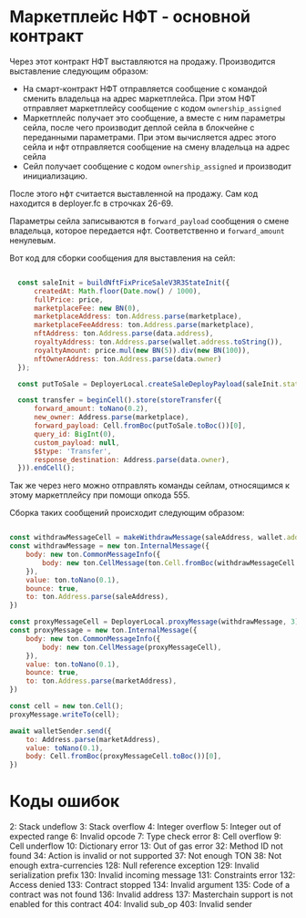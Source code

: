 # Маркетплейс НФТ - основной контракт

Через этот контракт НФТ выставляются на продажу. Производится выставление следующим образом:

- На смарт-контракт НФТ отправляется сообщение с командой сменить владельца на адрес маркетплейса. При этом НФТ отправляет маркетплейсу сообщение с кодом `ownership_assigned`
- Маркетплейс получает это сообщение, а вместе с ним параметры сейла, после чего производит деплой сейла в блокчейне с переданными параметрами. При этом вычисляется адрес этого сейла и нфт отправляется сообщение на смену владельца на адрес сейла
- Сейл получает сообщение с кодом `ownership_assigned` и производит инициализацию.

После этого нфт считается выставленной на продажу. Сам код находится в deployer.fc в строчках 26-69.

Параметры сейла записываются в `forward_payload` сообщения о смене владельца, которое передается нфт. Соответственно и `forward_amount` ненулевым. 

Вот код для сборки сообщения для выставления на сейл:

```js

  const saleInit = buildNftFixPriceSaleV3R3StateInit({
      createdAt: Math.floor(Date.now() / 1000),
      fullPrice: price,
      marketplaceFee: new BN(0),
      marketplaceAddress: ton.Address.parse(marketplace),
      marketplaceFeeAddress: ton.Address.parse(marketplace),
      nftAddress: ton.Address.parse(data.address),
      royaltyAddress: ton.Address.parse(wallet.address.toString()),
      royaltyAmount: price.mul(new BN(5)).div(new BN(100)),
      nftOwnerAddress: ton.Address.parse(data.owner)
  });

  const putToSale = DeployerLocal.createSaleDeployPayload(saleInit.stateInit, DeployerLocal.createDeployMessage());

  const transfer = beginCell().store(storeTransfer({
      forward_amount: toNano(0.2),
      new_owner: Address.parse(marketplace),
      forward_payload: Cell.fromBoc(putToSale.toBoc())[0],
      query_id: BigInt(0),
      custom_payload: null,
      $$type: 'Transfer',
      response_destination: Address.parse(data.owner),
  })).endCell();

```

Так же через него можно отправлять команды сейлам, относящимся к этому маркетплейсу при помощи опкода 555.

Сборка таких сообщений происходит следующим образом:

```js

const withdrawMessageCell = makeWithdrawMessage(saleAddress, wallet.address.toString(), '1.0');
const withdrawMessage = new ton.InternalMessage({
    body: new ton.CommonMessageInfo({
        body: new ton.CellMessage(ton.Cell.fromBoc(withdrawMessageCell.toBoc())[0]),
    }),
    value: ton.toNano(0.1),
    bounce: true,
    to: ton.Address.parse(saleAddress),
})

const proxyMessageCell = DeployerLocal.proxyMessage(withdrawMessage, 3);
const proxyMessage = new ton.InternalMessage({
    body: new ton.CommonMessageInfo({
        body: new ton.CellMessage(proxyMessageCell),
    }),
    value: ton.toNano(0.1),
    bounce: true,
    to: ton.Address.parse(marketAddress),
})

const cell = new ton.Cell();
proxyMessage.writeTo(cell);

await walletSender.send({
    to: Address.parse(marketAddress),
    value: toNano(0.1),
    body: Cell.fromBoc(proxyMessageCell.toBoc())[0],
})
```

# Коды ошибок

2: Stack undeflow
3: Stack overflow
4: Integer overflow
5: Integer out of expected range
6: Invalid opcode
7: Type check error
8: Cell overflow
9: Cell underflow
10: Dictionary error
13: Out of gas error
32: Method ID not found
34: Action is invalid or not supported
37: Not enough TON
38: Not enough extra-currencies
128: Null reference exception
129: Invalid serialization prefix
130: Invalid incoming message
131: Constraints error
132: Access denied
133: Contract stopped
134: Invalid argument
135: Code of a contract was not found
136: Invalid address
137: Masterchain support is not enabled for this contract
404: Invalid sub_op
403: Invalid sender